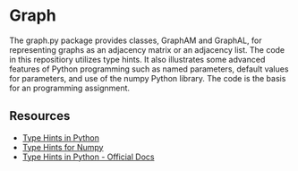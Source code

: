 # Graph
The graph.py package provides classes, GraphAM and GraphAL, for representing graphs as an adjacency matrix or an adjacency list.  The code in this repositiory utilizes type hints.  It also illustrates some advanced features of Python programming such as named parameters, default values for parameters, and use of the numpy Python library.  The code is the basis for an programming assignment. 

## Resources
*  [Type Hints in Python](https://blog.logrocket.com/understanding-type-annotation-python/#adding-type-hints-variables)
*  [Type Hints for Numpy](https://github.com/ramonhagenaars/nptyping/blob/master/USERDOCS.md)
*  [Type Hints in Python - Official Docs](https://docs.python.org/3/library/typing.html)
